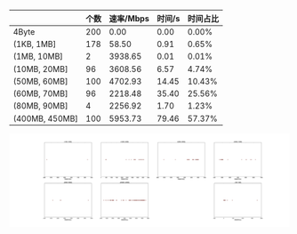 |   |个数|速率/Mbps|时间/s|时间占比|
|---|---|---|---|---|
|4Byte|200|0.00|0.00|0.00%|
|(1KB, 1MB]|178|58.50|0.91|0.65%|
|(1MB, 10MB]|2|3938.65|0.01|0.01%|
|(10MB, 20MB]|96|3608.56|6.57|4.74%|
|(50MB, 60MB]|100|4702.93|14.45|10.43%|
|(60MB, 70MB]|96|2218.48|35.40|25.56%|
|(80MB, 90MB]|4|2256.92|1.70|1.23%|
|(400MB, 450MB]|100|5953.73|79.46|57.37%|

![](./速率分布.jpg)
